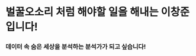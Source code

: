 # 벌꿀오소리 처럼 해야할 일을 해내는 이창준 입니다!    
### 데이터 속 숨은 세상을 분석하는 분석가가 되고 싶습니다!


<!--
**ChangJun0716/ChangJun0716** is a ✨ _special_ ✨ repository because its `README.md` (this file) appears on your GitHub profile.

Here are some ideas to get you started:

- 🔭 I’m currently working on ...
- 🌱 I’m currently learning ...
- 👯 I’m looking to collaborate on ...
- 🤔 I’m looking for help with ...
- 💬 Ask me about ...
- 📫 How to reach me: ...
- 😄 Pronouns: ...
- ⚡ Fun fact: ...
-->
